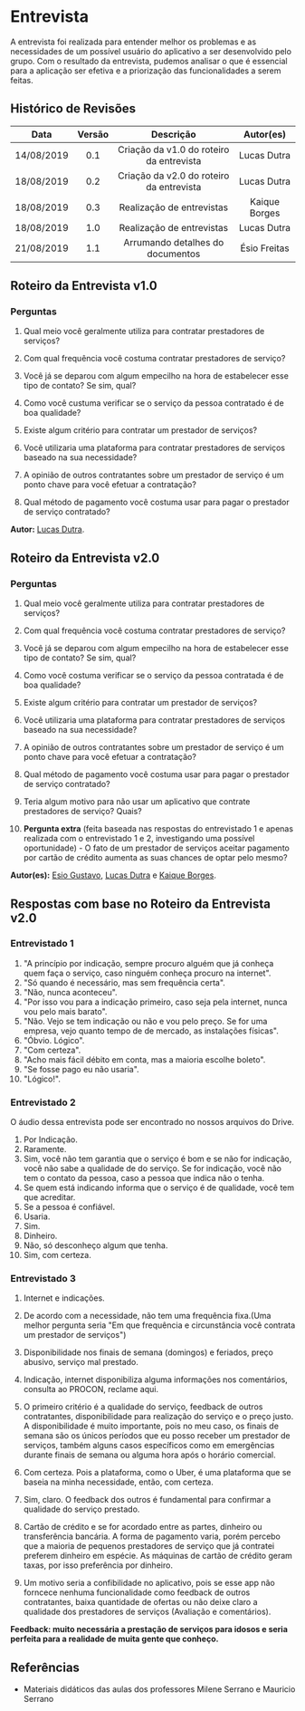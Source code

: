 # Entrevista

A entrevista foi realizada para entender melhor os problemas e as necessidades de um possível usuário do aplicativo a ser desenvolvido pelo grupo. Com o resultado da entrevista, pudemos analisar o que é essencial para a aplicação ser efetiva e a priorização das funcionalidades a serem feitas.

## Histórico de Revisões

|    Data    | Versão |                Descrição                 |   Autor(es)   |
| :--------: | :----: | :--------------------------------------: | :-----------: |
| 14/08/2019 |  0.1   | Criação da v1.0 do roteiro da entrevista |  Lucas Dutra  |
| 18/08/2019 |  0.2   | Criação da v2.0 do roteiro da entrevista |  Lucas Dutra  |
| 18/08/2019 |  0.3   |        Realização de entrevistas         | Kaique Borges |
| 18/08/2019 |  1.0   |        Realização de entrevistas         |  Lucas Dutra  |
| 21/08/2019 |  1.1   |     Arrumando detalhes do documentos     | Ésio Freitas  |

## Roteiro da Entrevista v1.0

### Perguntas

1. Qual meio você geralmente utiliza para contratar prestadores de serviços?

2. Com qual frequência você costuma contratar prestadores de serviço?

3. Você já se deparou com algum empecilho na hora de estabelecer esse tipo de contato? Se sim, qual?

4. Como você custuma verificar se o serviço da pessoa contratado é de boa qualidade?

5. Existe algum critério para contratar um prestador de serviços?

6. Você utilizaria uma plataforma para contratar prestadores de serviços baseado na sua necessidade?

7. A opinião de outros contratantes sobre um prestador de serviço é um ponto chave para você efetuar a contratação?

8. Qual método de pagamento você costuma usar para pagar o prestador de serviço contratado?  

**Autor:** [Lucas Dutra](https://github.com/lucasdutraf).


## Roteiro da Entrevista v2.0

### Perguntas

1. Qual meio você geralmente utiliza para contratar prestadores de serviços?

2. Com qual frequência você costuma contratar prestadores de serviço?

3. Você já se deparou com algum empecilho na hora de estabelecer esse tipo de contato? Se sim, qual?

4. Como você costuma verificar se o serviço da pessoa contratada é de boa qualidade?

5. Existe algum critério para contratar um prestador de serviços?

6. Você utilizaria uma plataforma para contratar prestadores de serviços baseado na sua necessidade?

7. A opinião de outros contratantes sobre um prestador de serviço é um ponto chave para você efetuar a contratação?

8. Qual método de pagamento você costuma usar para pagar o prestador de serviço contratado?

9. Teria algum motivo para não usar um aplicativo que contrate prestadores de serviço? Quais?

10. **Pergunta extra** (feita baseada nas respostas do entrevistado 1 e apenas realizada com o entrevistado 1 e 2, investigando uma possível oportunidade) - O fato de um prestador de serviços aceitar pagamento por cartão de crédito aumenta as suas chances de optar pelo mesmo?  

**Autor(es):** [Esio Gustavo](https://github.com/EsioFreitas), [Lucas Dutra](https://github.com/lucasdutraf) e [Kaique Borges](https://github.com/kaiqueborges).


## Respostas com base no Roteiro da Entrevista v2.0

### Entrevistado 1

1. "A princípio por indicação, sempre procuro alguém que já conheça quem faça o serviço, caso ninguém conheça procuro na internet".
2. "Só quando é necessário, mas sem frequência certa".
3. "Não, nunca aconteceu".
4. "Por isso vou para a indicação primeiro, caso seja pela internet, nunca vou pelo mais barato".
5. "Não. Vejo se tem indicação ou não e vou pelo preço. Se for uma empresa, vejo quanto tempo de de mercado, as instalações físicas".
6. "Óbvio. Lógico".
7. "Com certeza".
8. "Acho mais fácil débito em conta, mas a maioria escolhe boleto".
9. "Se fosse pago eu não usaria".
10. "Lógico!".

### Entrevistado 2

O áudio dessa entrevista pode ser encontrado no nossos arquivos do Drive.

1. Por Indicação.
2. Raramente.
3. Sim, você não tem garantia que o serviço é bom e se não for indicação, você não sabe a qualidade de do serviço. Se for indicação, você não tem o contato da pessoa, caso a pessoa que indica não o tenha.
4. Se quem está indicando informa que o serviço é de qualidade, você tem que acreditar.
5. Se a pessoa é confiável.
6. Usaria.
7. Sim.
8. Dinheiro.
9. Não, só desconheço algum que tenha.
10. Sim, com certeza.

### Entrevistado 3

1. Internet e indicações.

2. De acordo com a necessidade, não tem uma frequência fixa.(Uma melhor pergunta seria "Em que frequência e circunstância você contrata um prestador de serviços")

3. Disponibilidade nos finais de semana (domingos) e feriados, preço abusivo, serviço mal prestado.

4. Indicação, internet disponibiliza alguma informações nos comentários, consulta ao PROCON, reclame aqui.

5. O primeiro critério é a qualidade do serviço, feedback de outros contratantes, disponibilidade para realização do serviço e o preço justo. A disponibilidade é muito importante, pois no meu caso, os finais de semana são os únicos períodos que eu posso receber um prestador de serviços, também alguns casos específicos como em emergências durante finais de semana ou alguma hora após o horário comercial.

6. Com certeza. Pois a plataforma, como o Uber, é uma plataforma que se baseia na minha necessidade, então, com certeza.

7. Sim, claro. O feedback dos outros é fundamental para confirmar a qualidade do serviço prestado.

8. Cartão de crédito e se for acordado entre as partes, dinheiro ou transferência bancária. A forma de pagamento varia, porém percebo que a maioria de pequenos prestadores de serviço que já contratei preferem dinheiro em espécie. As máquinas de cartão de crédito geram taxas, por isso preferência por dinheiro.

9. Um motivo seria a confibilidade no aplicativo, pois se esse app não forncece nenhuma funcionalidade como feedback de outros contratantes, baixa quantidade de ofertas ou não deixe claro a qualidade dos prestadores de serviços (Avaliação e comentários).

**Feedback: muito necessária a prestação de serviços para idosos e seria perfeita para a realidade de muita gente que conheço.**

## Referências

* Materiais didáticos das aulas dos professores Milene Serrano e Mauricio Serrano
